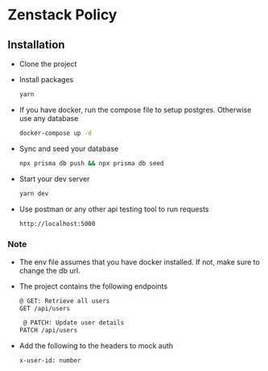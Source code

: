 # Zenstack Policy

## Installation

- Clone the project
- Install packages

  ```bash
  yarn
  ```

- If you have docker, run the compose file to setup postgres. Otherwise use any database

  ```bash
  docker-compose up -d
  ```

- Sync and seed your database

  ```bash
  npx prisma db push && npx prisma db seed
  ```

- Start your dev server

  ```bash
  yarn dev
  ```

- Use postman or any other api testing tool to run requests

  ```bash
  http://localhost:5000
  ```

### Note

- The env file assumes that you have docker installed. If not, make sure to change the db url.
- The project contains the following endpoints

  ```bash
  @ GET: Retrieve all users
  GET /api/users

   @ PATCH: Update user details
  PATCH /api/users

  ```

- Add the following to the headers to mock auth

  ```bash
  x-user-id: number
  ```
